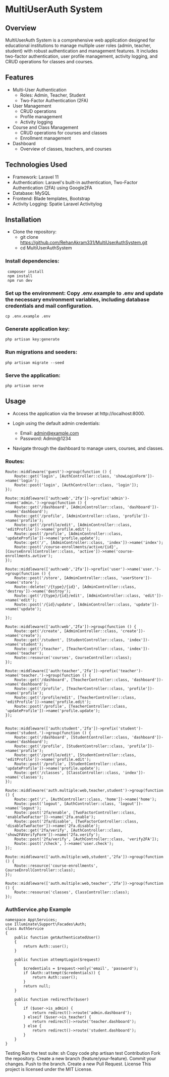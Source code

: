 
# MultiUserAuth System
## Overview
MultiUserAuth System is a comprehensive web application designed for educational institutions to manage multiple user roles (admin, teacher, student) with robust authentication and management features. It includes two-factor authentication, user profile management, activity logging, and CRUD operations for classes and courses.

## Features
- Multi-User Authentication
    - Roles: Admin, Teacher, Student
    - Two-Factor Authentication (2FA)
- User Management
    - CRUD operations
    - Profile management
    - Activity logging
- Course and Class Management
    - CRUD operations for courses and classes
    - Enrollment management
- Dashboard
    - Overview of classes, teachers, and courses
      
## Technologies Used
- Framework: Laravel 11
- Authentication: Laravel's built-in authentication, Two-Factor Authentication (2FA) using Google2FA
- Database: MySQL
- Frontend: Blade templates, Bootstrap
- Activity Logging: Spatie Laravel Activitylog
  
## Installation
- Clone the repository:
    - git clone https://github.com/RehanAkram331/MultiUserAuthSystem.git
    - cd MultiUserAuthSystem

### Install dependencies:
     composer install
     npm install
     npm run dev
    
### Set up the environment: Copy .env.example to .env and update the necessary environment variables, including database credentials and mail configuration.
    cp .env.example .env
    
### Generate application key:
    php artisan key:generate

### Run migrations and seeders:
    php artisan migrate --seed
    
### Serve the application:
    php artisan serve
    
## Usage
- Access the application via the browser at http://localhost:8000.
- Login using the default admin credentials:
    - Email: admin@example.com
    - Password: Admin@1234

- Navigate through the dashboard to manage users, courses, and classes.
### Routes:
    Route::middleware('guest')->group(function () {
        Route::get('login', [AuthController::class, 'showLoginForm'])->name('login');
        Route::post('login', [AuthController::class, 'login']);
    });

    Route::middleware(['auth:web','2fa'])->prefix('admin')->name('admin.')->group(function () {
        Route::get('/dashboard', [AdminController::class, 'dashboard'])->name('dashboard');
        Route::get('/profile', [AdminController::class, 'profile'])->name('profile');
        Route::get('/profile/edit', [AdminController::class, 'editProfile'])->name('profile.edit');
        Route::post('/profile', [AdminController::class, 'updateProfile'])->name('profile.update');
        Route::get('/', [AdminController::class, 'index'])->name('index');
        Route::post('/course-enrollments/active/{id}', [CourseEnrollController::class, 'active'])->name('course-enrollments.avtive');
    });

    Route::middleware(['auth:web','2fa'])->prefix('user')->name('user.')->group(function () {
        Route::post('/store', [AdminController::class, 'userStore'])->name('store'); 
        Route::delete('/{type}/{id}', [AdminController::class, 'destroy'])->name('destroy');
        Route::get('/{type}/{id}/edit', [AdminController::class, 'edit'])->name('edit');
        Route::post('/{id}/update', [AdminController::class, 'update'])->name('update');
    
    });

    Route::middleware(['auth:web','2fa'])->group(function () {
        Route::get('/create', [AdminController::class, 'create'])->name('create');
        Route::get('/student', [StudentController::class, 'index'])->name('student');
        Route::get('/teacher', [TeacherController::class, 'index'])->name('teacher');    
        Route::resource('courses', CourseController::class);
    });

    Route::middleware(['auth:teacher','2fa'])->prefix('teacher')->name('teacher.')->group(function () {
        Route::get('/dashboard', [TeacherController::class, 'dashboard'])->name('dashboard');
        Route::get('/profile', [TeacherController::class, 'profile'])->name('profile');
        Route::get('/profile/edit', [TeacherController::class, 'editProfile'])->name('profile.edit');
        Route::post('/profile', [TeacherController::class, 'updateProfile'])->name('profile.update');
    });


    Route::middleware(['auth:student','2fa'])->prefix('student')->name('student.')->group(function () {
        Route::get('/dashboard', [StudentController::class, 'dashboard'])->name('dashboard');
        Route::get('/profile', [StudentController::class, 'profile'])->name('profile');
        Route::get('/profile/edit', [StudentController::class, 'editProfile'])->name('profile.edit');
        Route::post('/profile', [StudentController::class, 'updateProfile'])->name('profile.update');
        Route::get('/classes', [ClassController::class, 'index'])->name('classes');
    });

    Route::middleware('auth.multiple:web,teacher,student')->group(function () {
        Route::get('/', [AuthController::class, 'home'])->name('home');
        Route::post('logout', [AuthController::class, 'logout'])->name('logout');
        Route::post('2fa/enable', [TwoFactorController::class, 'enableTwoFactor'])->name('2fa.enable');
        Route::post('2fa/disable', [TwoFactorController::class, 'disableTwoFactor'])->name('2fa.disable');
        Route::get('2fa/verify', [AuthController::class, 'show2FAVerifyForm'])->name('2fa.verify');
        Route::post('2fa/verify', [AuthController::class, 'verify2FA']);
        Route::post('/check', )->name('user.check');
    });

    Route::middleware(['auth.multiple:web,student','2fa'])->group(function () {
        Route::resource('course-enrollments', CourseEnrollController::class);
    });

    Route::middleware(['auth.multiple:web,teacher','2fa'])->group(function () {
        Route::resource('classes', ClassController::class);      
    });

    
### AuthService.php Example

    namespace App\Services;    
    use Illuminate\Support\Facades\Auth;    
    class AuthService
    {
        public function getAuthenticatedUser()
        {
            return Auth::user();
        }
    
        public function attemptLogin($request)
        {
            $credentials = $request->only('email', 'password');
            if (Auth::attempt($credentials)) {
                return Auth::user();
            }
            return null;
        }
    
        public function redirectTo($user)
        {
            if ($user->is_admin) {
                return redirect()->route('admin.dashboard');
            } elseif ($user->is_teacher) {
                return redirect()->route('teacher.dashboard');
            } else {
                return redirect()->route('student.dashboard');
            }
        }
    }
Testing
Run the test suite:
sh
Copy code
php artisan test
Contribution
Fork the repository.
Create a new branch (feature/your-feature).
Commit your changes.
Push to the branch.
Create a new Pull Request.
License
This project is licensed under the MIT License.
